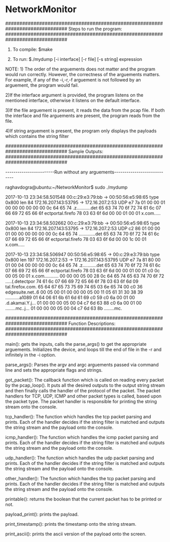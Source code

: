 # NetworkMonitor

##############################################################################
			Steps to run the program:
##############################################################################

1)  To compile:
$make

2)  To run:
$./mydump [-i interface] [-r file] [-s string] expression




NOTE: 1) The order of the arguements does not matter and the program would run
correctly. However, the correctness of the arguements matters. For example, 
if any of the -i,-r,-f arguement is not followed by an arguement, the program
would fail.

2)If the interface argument is provided, the program listens on the mentioned
interface, otherwise it listens on the default interface.

3)If the file arguement is present, it reads the data from the pcap file. If
both the interface and file arguements are present, the program reads from the
file.

4)If string arguement is present, the program only displays the payloads which
contains the string filter

##############################################################################
			Sample Outputs:
##############################################################################

------------------------Run without any arguements----------------------------

raghavdogra@ubuntu:~/NetworkMonitor$ sudo ./mydump 

2017-10-13 23:34:58.501548  00:c:29:e3:79:bb -> 00:50:56:e5:98:65 type 0x800  len 84
172.16.207.143:53795 -> 172.16.207.2:53  UDP
e7 7a 01 00 00 01 00 00 00 00 00 00 0c 64 65 74 	.z...........det
65 63 74 70 6f 72 74 61 6c 07 66 69 72 65 66 6f 	ectportal.firefo
78 03 63 6f 6d 00 00 01 00 01                   	x.com.....

2017-10-13 23:34:58.502662  00:c:29:e3:79:bb -> 00:50:56:e5:98:65 type 0x800  len 84
172.16.207.143:53795 -> 172.16.207.2:53  UDP
c2 86 01 00 00 01 00 00 00 00 00 00 0c 64 65 74 	.............det
65 63 74 70 6f 72 74 61 6c 07 66 69 72 65 66 6f 	ectportal.firefo
78 03 63 6f 6d 00 00 1c 00 01                   	x.com.....

2017-10-13 23:34:58.506947  00:50:56:e5:98:65 -> 00:c:29:e3:79:bb type 0x800  len 197
172.16.207.2:53 -> 172.16.207.143:53795  UDP
e7 7a 81 80 00 01 00 04 00 00 00 00 0c 64 65 74 	.z...........det
65 63 74 70 6f 72 74 61 6c 07 66 69 72 65 66 6f 	ectportal.firefo
78 03 63 6f 6d 00 00 01 00 01 c0 0c 00 05 00 01 	x.com...........
00 00 00 05 00 28 0c 64 65 74 65 63 74 70 6f 72 	.....(.detectpor
74 61 6c 07 66 69 72 65 66 6f 78 03 63 6f 6d 09 	tal.firefox.com.
65 64 67 65 73 75 69 74 65 03 6e 65 74 00 c0 36 	edgesuite.net..6
00 05 00 01 00 00 00 05 00 11 05 61 31 30 38 39 	...........a1089
01 64 06 61 6b 61 6d 61 69 c0 59 c0 6a 00 01 00 	.d.akamai.Y.j...
01 00 00 00 05 00 04 c7 6d 63 88 c0 6a 00 01 00 	........mc..j...
01 00 00 00 05 00 04 c7 6d 63 8b                	........mc.




##############################################################################
			Function Descriptions:
##############################################################################


main(): gets the inputs, calls the parse_args() to get the appropriate
arguements. Initializes the device, and loops till the end of file in the -r 
and infinitely in the -i option.

parse_args(): Parses the argv and argc arguements passed via command line and
sets the appropriate flags and strings.

got_packet(): The callback function which is called on reading every packet by
the pcap_loop(). It puts all the desired outputs to the output string stream 
and then finally calls the handler of the protocol of the packet. The packet
handlers for TCP, UDP, ICMP and other packet types is called, based upon the 
packet type. The packet handler is responsible for printing the string stream
onto the console.

tcp_handler(): The function which handles the tcp packet parsing and prints.
Each of the handler decides if the string filter is matched and outputs the
string stream and the payload onto the console.


icmp_handler(): The function which handles the icmp packet parsing and prints.
Each of the handler decides if the string filter is matched and outputs the
string stream and the payload onto the console.


udp_handler(): The function which handles the udp packet parsing and prints.
Each of the handler decides if the string filter is matched and outputs the
string stream and the payload onto the console.


other_handler(): The function which handles the tcp packet parsing and prints.
Each of the handler decides if the string filter is matched and outputs the
string stream and the payload onto the console.

printable(): returns the boolean that the current packet has to be printed
or not.

payload_print(): prints the payload.

print_timestamp(): prints the timestamp onto the string stream.

print_ascii(): prints the ascii version of the payload onto the screen.
